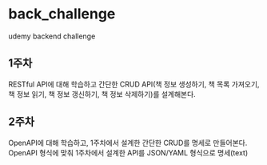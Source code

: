 # back_challenge

udemy backend challenge

## 1주차

RESTful API에 대해 학습하고 간단한 CRUD API(책 정보 생성하기, 책 목록 가져오기, 책 정보 읽기, 책 정보 갱신하기, 책 정보 삭제하기)를 설계해본다.

## 2주차

OpenAPI에 대해 학습하고, 1주차에서 설계한 간단한 CRUD를 명세로 만들어본다.
OpenAPI 형식에 맞춰 1주차에서 설계한 API를 JSON/YAML 형식으로 명세(text)
